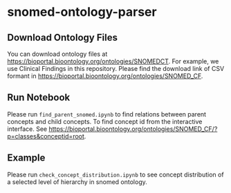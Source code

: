 # snomed-ontology-parser

## Download Ontology Files
You can download ontology files at https://bioportal.bioontology.org/ontologies/SNOMEDCT.
For example, we use Clinical Findings in this repository. 
Please find the download link of CSV formant in https://bioportal.bioontology.org/ontologies/SNOMED_CF.

## Run Notebook
Please run `find_parent_snomed.ipynb` to find relations between parent concepts and child concepts.
To find concept id from the interactive interface. See https://bioportal.bioontology.org/ontologies/SNOMED_CF/?p=classes&conceptid=root.

## Example
Please run `check_concept_distribution.ipynb` to see concept distribution of a selected level of hierarchy in snomed ontology.
